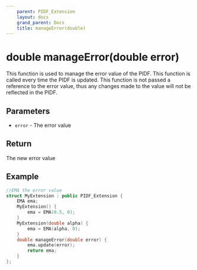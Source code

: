 ```yaml
---
    parent: PIDF_Extension
    layout: docs
    grand_parent: Docs
    title: manageError(double)
---
```

# double manageError(double error)
This function is used to manage the error value of the PIDF. This function is called every time the PIDF is updated. This function is not passed a reference to the error value, thus any changes made to the value will not be reflected in the PIDF.

## Parameters
- `error` - The error value

## Return
The new error value

## Example
```cpp
//EMA the error value
struct MyExtension : public PIDF_Extension {
    EMA ema;
    MyExtension() {
        ema = EMA(0.5, 0);
    }
    MyExtension(double alpha) {
        ema = EMA(alpha, 0);
    }
    double manageError(double error) {
        ema.update(error);
        return ema;
    }
};
```